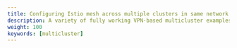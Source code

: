 ```yaml
---
title: Configuring Istio mesh across multiple clusters in same network
description: A variety of fully working VPN-based multicluster examples for Istio that you can experiment with.
weight: 100
keywords: [multicluster]
---
```

